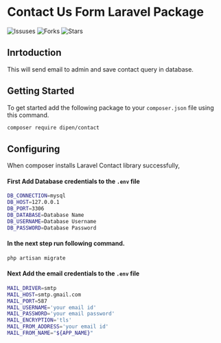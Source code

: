 # Contact Us Form Laravel Package


![Issuses](https://img.shields.io/github/issues/RanpuraDipen/laravel-contact-package)
![Forks](https://img.shields.io/github/forks/RanpuraDipen/laravel-contact-package)
![Stars](	https://img.shields.io/github/stars/RanpuraDipen/laravel-contact-package)

## Inrtoduction
This will send email to admin and save contact query in database.

## Getting Started
To get started add the following package to your  `composer.json` file using this command.

```bash
composer require dipen/contact
```

## Configuring
When composer installs Laravel Contact library successfully,

#### First Add Database credentials to the `.env` file

```bash
DB_CONNECTION=mysql
DB_HOST=127.0.0.1
DB_PORT=3306
DB_DATABASE=Database Name
DB_USERNAME=Database Username 
DB_PASSWORD=Database Password
```
#### In the next step run following command.
```bash
php artisan migrate 
```

#### Next Add the email credentials to the `.env` file

```bash
MAIL_DRIVER=smtp 
MAIL_HOST=smtp.gmail.com
MAIL_PORT=587
MAIL_USERNAME='your email id'
MAIL_PASSWORD='your email password'
MAIL_ENCRYPTION='tls'
MAIL_FROM_ADDRESS='your email id'
MAIL_FROM_NAME="${APP_NAME}"
```
